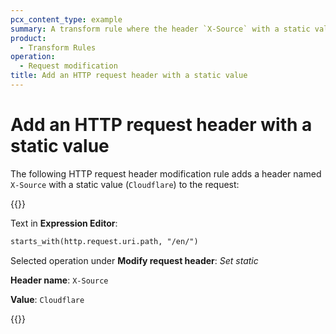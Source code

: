 ```yaml
---
pcx_content_type: example
summary: A transform rule where the header `X-Source` with a static value (`Cloudflare`) is added to the request.
product:
  - Transform Rules
operation:
  - Request modification
title: Add an HTTP request header with a static value
---
```


# Add an HTTP request header with a static value

The following HTTP request header modification rule adds a header named `X-Source` with a static value (`Cloudflare`) to the request:

{{<example>}}

Text in **Expression Editor**:

```txt
starts_with(http.request.uri.path, "/en/")
```

Selected operation under **Modify request header**: _Set static_

**Header name**: `X-Source`

**Value**: `Cloudflare`

{{</example>}}